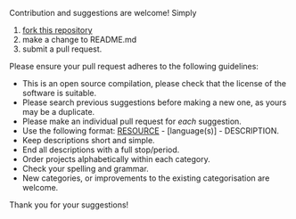 Contribution and suggestions are welcome! Simply 

1. [fork this repository](https://github.com/seandavi/awesome-single-cell/edit/master/CONTRIBUTE.md#fork-destination-box)
2. make a change to README.md
3. submit a pull request.

Please ensure your pull request adheres to the following guidelines:

- This is an open source compilation, please check that the license of the software is suitable.
- Please search previous suggestions before making a new one, as yours may be a duplicate.
- Please make an individual pull request for *each* suggestion.
- Use the following format: [RESOURCE](LINK) - [language(s)] - DESCRIPTION.
- Keep descriptions short and simple.
- End all descriptions with a full stop/period.
- Order projects alphabetically within each category.
- Check your spelling and grammar.
- New categories, or improvements to the existing categorisation are welcome.

Thank you for your suggestions!
